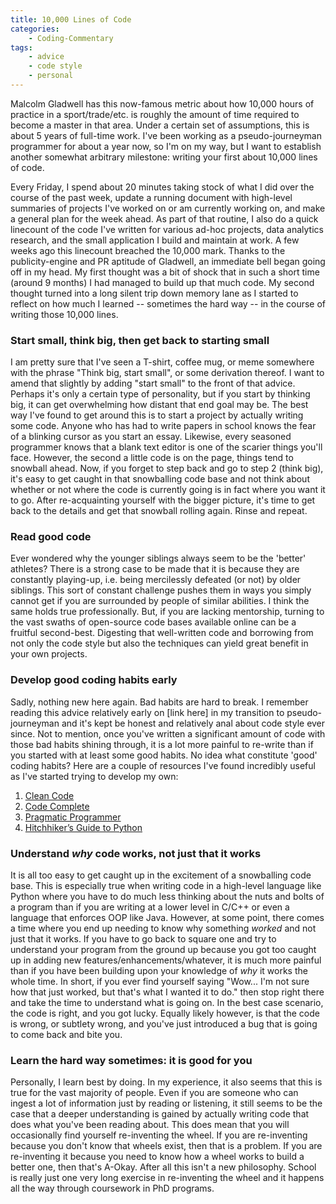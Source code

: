 ```yaml
---
title: 10,000 Lines of Code
categories:
    - Coding-Commentary
tags:
    - advice
    - code style
    - personal
---
```


Malcolm Gladwell has this now-famous metric about how 10,000 hours of practice in a sport/trade/etc. is roughly the amount of time required to become a master in that area. Under a certain set of assumptions, this is about 5 years of full-time work. I've been working as a pseudo-journeyman programmer for about a year now, so I'm on my way, but I want to establish another somewhat arbitrary milestone: writing your first about 10,000 lines of code.

Every Friday, I spend about 20 minutes taking stock of what I did over the course of the past week, update a running document with high-level summaries of projects I've worked on or am currently working on, and make a general plan for the week ahead. As part of that routine, I also do a quick linecount of the code I've written for various ad-hoc projects, data analytics research, and the small application I build and maintain at work. A few weeks ago this linecount breached the 10,000 mark. Thanks to the publicity-engine and PR aptitude of Gladwell, an immediate bell began going off in my head. My first thought was a bit of shock that in such a short time (around 9 months) I had managed to build up that much code. My second thought turned into a long silent trip down memory lane as I started to reflect on how much I learned -- sometimes the hard way -- in the course of writing those 10,000 lines. 


### Start small, think big, then get back to starting small
I am pretty sure that I've seen a T-shirt, coffee mug, or meme somewhere with the phrase "Think big, start small", or some derivation thereof. I want to amend that slightly by adding "start small" to the front of that advice. Perhaps it's only a certain type of personality, but if you start by thinking big, it can get overwhelming how distant that end goal may be. The best way I've found to get around this is to start a project by actually writing some code. Anyone who has had to write papers in school knows the fear of a blinking cursor as you start an essay. Likewise, every seasoned programmer knows that a blank text editor is one of the scarier things you'll face.  However, the second a little code is on the page, things tend to snowball ahead. Now, if you forget to step back and go to step 2 (think big), it's easy to get caught in that snowballing code base and not think about whether or not where the code is currently going is in fact where you want it to go. After re-acquainting yourself with the bigger picture, it's time to get back to the details and get that snowball rolling again. Rinse and repeat.

### Read good code
Ever wondered why the younger siblings always seem to be the 'better' athletes? There is a strong case to be made that it is because they are constantly playing-up, i.e. being mercilessly defeated (or not) by older siblings. This sort of constant challenge pushes them in ways you simply cannot get if you are surrounded by people of similar abilities. I think the same holds true professionally. But, if you are lacking mentorship, turning to the vast swaths of open-source code bases available online can be a fruitful second-best. Digesting that well-written code and borrowing from not only the code style but also the techniques can yield great benefit in your own projects.

### Develop good coding habits early
Sadly, nothing new here again. Bad habits are hard to break. I remember reading this advice relatively early on [link here] in my transition to pseudo-journeyman and it's kept be honest and relatively anal about code style ever since. Not to mention, once you've written a significant amount of code with those bad habits shining through, it is a lot more painful to re-write than if you started with at least some good habits. No idea what constitute 'good' coding habits? Here are a couple of resources I've found incredibly useful as I've started trying to develop my own:

1. [Clean Code](https://www.amazon.com/Clean-Code-Handbook-Software-Craftsmanship/dp/0132350882/ref=sr_1_1?ie=UTF8&qid=1477935335&sr=8-1&keywords=clean+code)
2. [Code Complete](https://www.amazon.com/Code-Complete-Practical-Handbook-Construction/dp/0735619670/ref=sr_1_1?ie=UTF8&qid=1477935229&sr=8-1&keywords=code+complete)
3. [Pragmatic Programmer](https://www.amazon.com/Pragmatic-Programmer-Journeyman-Master/dp/020161622X/ref=sr_1_4?ie=UTF8&qid=1477935335&sr=8-4&keywords=clean+code)
3. [Hitchhiker’s Guide to Python](http://docs.python-guide.org/en/latest/)

### Understand *why* code works, not just **that** it works
It is all too easy to get caught up in the excitement of a snowballing code base. This is especially true when writing code in a high-level language like Python where you have to do much less thinking about the nuts and bolts of a program than if you are writing at a lower level in C/C++ or even a language that enforces OOP like Java. However, at some point, there comes a time where you end up needing to know why something *worked* and not just that it works. If you have to go back to square one and try to understand your program from the ground up because you got too caught up in adding new features/enhancements/whatever, it is much more painful than if you have been building upon your knowledge of *why* it works the whole time. In short, if you ever find yourself saying "Wow... I'm not sure how that just worked, but that's what I wanted it to do." then stop right there and take the time to understand what is going on. In the best case scenario, the code is right, and you got lucky. Equally likely however, is that the code is wrong, or subtlety wrong, and you've just introduced a bug that is going to come back and bite you.

### Learn the hard way sometimes: it is good for you
Personally, I learn best by doing. In my experience, it also seems that this is true for the vast majority of people. Even if you are someone who can ingest a lot of information just by reading or listening, it still seems to be the case that a deeper understanding is gained by actually writing code that does what you've been reading about. This does mean that you will occasionally find yourself re-inventing the wheel. If you are re-inventing because you don't know that wheels exist, then that is a problem. If you are re-inventing it because you need to know how a wheel works to build a better one, then that's A-Okay. After all this isn't a new philosophy. School is really just one very long exercise in re-inventing the wheel and it happens all the way through coursework in PhD programs.



